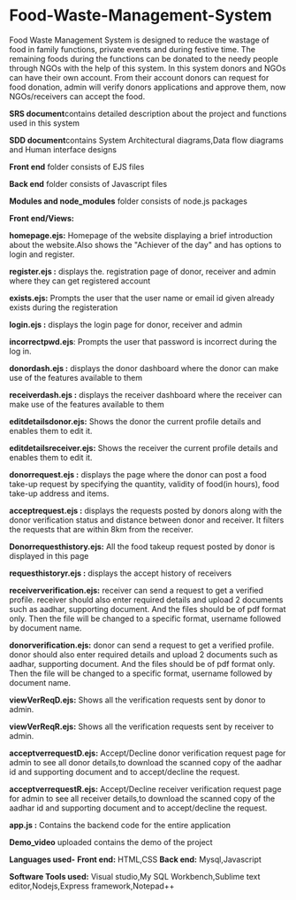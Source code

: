 # Food-Waste-Management-System
Food Waste Management System is designed to reduce the wastage of food in family functions, private events and during festive time.  The remaining foods during the functions can be donated to the needy people through NGOs with the help of this system. In this system donors and NGOs can have their own account. From their account donors can request for food donation, admin will verify donors applications and approve them, now NGOs/receivers can accept the food. 

**SRS document**contains detailed description about the project and functions used in this system

**SDD document**contains System Architectural diagrams,Data flow diagrams and Human interface designs

**Front end** folder consists of EJS files

**Back end** folder consists of Javascript files

**Modules and node_modules** folder consists of node.js packages

**Front end/Views:**

**homepage.ejs:** Homepage of the website displaying a brief introduction about the website.Also shows the "Achiever of the day" and has options to login and register.

**register.ejs :** displays the. registration page of donor, receiver and admin where they can get registered account

**exists.ejs:** Prompts the user that the user name or email id given already exists during the registeration

**login.ejs :** displays the login page for donor, receiver and admin

**incorrectpwd.ejs**: Prompts the user that password is incorrect during the log in.

**donordash.ejs :** displays the donor dashboard where the donor can make use of the features available to them

**receiverdash.ejs :** displays the receiver dashboard where the receiver can make use of the features available to them

**editdetailsdonor.ejs:** Shows the donor the current profile details and enables them to edit it.

**editdetailsreceiver.ejs:** Shows the receiver the current profile details and enables them to edit it.

**donorrequest.ejs :** displays the page where the donor can post a food take-up request by specifying the quantity, validity of food(in hours), food take-up address and items.

**acceptrequest.ejs :** displays the requests posted by donors along with the donor verification status and distance between donor and receiver. It filters the requests that are within 8km from the receiver.

**Donorrequesthistory.ejs:** All the food takeup request posted by donor is displayed in this page

**requesthistoryr.ejs :** displays the accept history of receivers

**receiververification.ejs:** receiver can send a request to get a verified profile. receiver should also enter required details and upload 2 documents such as aadhar, supporting document. And the files should be of pdf format only. Then the file will be changed to a specific format, username followed by document name.

**donorverification.ejs:** donor can send a request to get a verified profile. donor should also enter required details and upload 2 documents such as aadhar, supporting document. And the files should be of pdf format only. Then the file will be changed to a specific format, username followed by document name.

**viewVerReqD.ejs:** Shows all the verification requests sent by donor to admin.

**viewVerReqR.ejs:** Shows all the verification requests sent by receiver to admin.

**acceptverrequestD.ejs:** Accept/Decline donor verification request page for admin to see all donor details,to download the scanned copy of the aadhar id and supporting document and to accept/decline the request.

**acceptverrequestR.ejs:** Accept/Decline receiver verification request page for admin to see all receiver details,to download the scanned copy of the aadhar id and supporting document and to accept/decline the request.

**app.js :** Contains the backend code for the entire application

**Demo_video** uploaded contains the demo of the project 

**Languages used-**
         **Front end:** HTML,CSS
         **Back end:** Mysql,Javascript

**Software Tools used:** Visual studio,My SQL Workbench,Sublime text editor,Nodejs,Express framework,Notepad++ 
